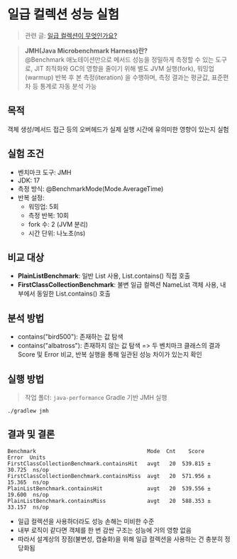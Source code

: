 # 일급 컬렉션 성능 실험

> 관련 글: [일급 컬렉션이 무엇인가요?](https://han-chunsik.github.io/books/01_challenge/2025-04-27-daily_interview/daily_interview.html#%EC%9E%A5%EB%8B%A8%EC%A0%90)

> **JMH(Java Microbenchmark Harness)란?**  
> @Benchmark 애노테이션만으로 메서드 성능을 정밀하게 측정할 수 있는 도구로, JIT 최적화와 GC의 영향을 줄이기 위해 별도 JVM 실행(fork), 워밍업(warmup) 반복 후 본 측정(iteration)
을 수행하며, 측정 결과는 평균값, 표준편차 등 통계로 자동 분석 가능

## 목적
객체 생성/메서드 접근 등의 오버헤드가 실제 실행 시간에 유의미한 영향이 있는지 실험

## 실험 조건
- 벤치마크 도구: JMH
- JDK: 17
- 측정 방식: @BenchmarkMode(Mode.AverageTime)
- 반복 설정:
  - 워밍업: 5회
  - 측정 반복: 10회
  - fork 수: 2 (JVM 분리)
  - 시간 단위: 나노초(ns)

## 비교 대상
- **PlainListBenchmark**: 일반 List<String> 사용, List.contains() 직접 호출
- **FirstClassCollectionBenchmark**: 불변 일급 컬렉션 NameList 객체 사용, 내부에서 동일한 List.contains() 호출

## 분석 방법
- contains("bird500"): 존재하는 값 탐색
- contains("albatross"): 존재하지 않는 값 탐색
=> 두 벤치마크 클래스의 결과 Score 및 Error 비교, 반복 실행을 통해 일관된 성능 차이가 있는지 확인

## 실행 방법
> 작업 폴더: `java-performance`
> Gradle 기반 JMH 실행
```shell
./gradlew jmh
```

## 결과 및 결론
```shell
Benchmark                                   Mode  Cnt    Score    Error  Units
FirstClassCollectionBenchmark.containsHit   avgt   20  539.815 ± 30.725  ns/op
FirstClassCollectionBenchmark.containsMiss  avgt   20  571.956 ± 15.365  ns/op
PlainListBenchmark.containsHit              avgt   20  539.556 ± 19.600  ns/op
PlainListBenchmark.containsMiss             avgt   20  588.353 ± 33.157  ns/op
```
- 일급 컬렉션을 사용하더라도 성능 손해는 미비한 수준
- 내부 로직이 같다면 객체를 한 번 감싼 구조는 성능에 거의 영향 없음
- 따라서 설계상의 장점(불변성, 캡슐화)을 위해 일급 컬렉션을 사용하는 건 충분히 정당화됨
